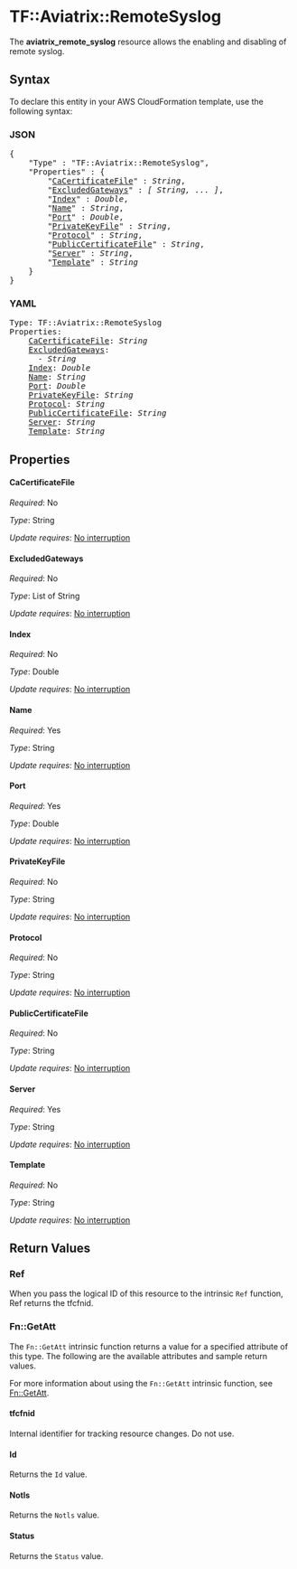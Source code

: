 # TF::Aviatrix::RemoteSyslog

The **aviatrix_remote_syslog** resource allows the enabling and disabling of remote syslog.

## Syntax

To declare this entity in your AWS CloudFormation template, use the following syntax:

### JSON

<pre>
{
    "Type" : "TF::Aviatrix::RemoteSyslog",
    "Properties" : {
        "<a href="#cacertificatefile" title="CaCertificateFile">CaCertificateFile</a>" : <i>String</i>,
        "<a href="#excludedgateways" title="ExcludedGateways">ExcludedGateways</a>" : <i>[ String, ... ]</i>,
        "<a href="#index" title="Index">Index</a>" : <i>Double</i>,
        "<a href="#name" title="Name">Name</a>" : <i>String</i>,
        "<a href="#port" title="Port">Port</a>" : <i>Double</i>,
        "<a href="#privatekeyfile" title="PrivateKeyFile">PrivateKeyFile</a>" : <i>String</i>,
        "<a href="#protocol" title="Protocol">Protocol</a>" : <i>String</i>,
        "<a href="#publiccertificatefile" title="PublicCertificateFile">PublicCertificateFile</a>" : <i>String</i>,
        "<a href="#server" title="Server">Server</a>" : <i>String</i>,
        "<a href="#template" title="Template">Template</a>" : <i>String</i>
    }
}
</pre>

### YAML

<pre>
Type: TF::Aviatrix::RemoteSyslog
Properties:
    <a href="#cacertificatefile" title="CaCertificateFile">CaCertificateFile</a>: <i>String</i>
    <a href="#excludedgateways" title="ExcludedGateways">ExcludedGateways</a>: <i>
      - String</i>
    <a href="#index" title="Index">Index</a>: <i>Double</i>
    <a href="#name" title="Name">Name</a>: <i>String</i>
    <a href="#port" title="Port">Port</a>: <i>Double</i>
    <a href="#privatekeyfile" title="PrivateKeyFile">PrivateKeyFile</a>: <i>String</i>
    <a href="#protocol" title="Protocol">Protocol</a>: <i>String</i>
    <a href="#publiccertificatefile" title="PublicCertificateFile">PublicCertificateFile</a>: <i>String</i>
    <a href="#server" title="Server">Server</a>: <i>String</i>
    <a href="#template" title="Template">Template</a>: <i>String</i>
</pre>

## Properties

#### CaCertificateFile

_Required_: No

_Type_: String

_Update requires_: [No interruption](https://docs.aws.amazon.com/AWSCloudFormation/latest/UserGuide/using-cfn-updating-stacks-update-behaviors.html#update-no-interrupt)

#### ExcludedGateways

_Required_: No

_Type_: List of String

_Update requires_: [No interruption](https://docs.aws.amazon.com/AWSCloudFormation/latest/UserGuide/using-cfn-updating-stacks-update-behaviors.html#update-no-interrupt)

#### Index

_Required_: No

_Type_: Double

_Update requires_: [No interruption](https://docs.aws.amazon.com/AWSCloudFormation/latest/UserGuide/using-cfn-updating-stacks-update-behaviors.html#update-no-interrupt)

#### Name

_Required_: Yes

_Type_: String

_Update requires_: [No interruption](https://docs.aws.amazon.com/AWSCloudFormation/latest/UserGuide/using-cfn-updating-stacks-update-behaviors.html#update-no-interrupt)

#### Port

_Required_: Yes

_Type_: Double

_Update requires_: [No interruption](https://docs.aws.amazon.com/AWSCloudFormation/latest/UserGuide/using-cfn-updating-stacks-update-behaviors.html#update-no-interrupt)

#### PrivateKeyFile

_Required_: No

_Type_: String

_Update requires_: [No interruption](https://docs.aws.amazon.com/AWSCloudFormation/latest/UserGuide/using-cfn-updating-stacks-update-behaviors.html#update-no-interrupt)

#### Protocol

_Required_: No

_Type_: String

_Update requires_: [No interruption](https://docs.aws.amazon.com/AWSCloudFormation/latest/UserGuide/using-cfn-updating-stacks-update-behaviors.html#update-no-interrupt)

#### PublicCertificateFile

_Required_: No

_Type_: String

_Update requires_: [No interruption](https://docs.aws.amazon.com/AWSCloudFormation/latest/UserGuide/using-cfn-updating-stacks-update-behaviors.html#update-no-interrupt)

#### Server

_Required_: Yes

_Type_: String

_Update requires_: [No interruption](https://docs.aws.amazon.com/AWSCloudFormation/latest/UserGuide/using-cfn-updating-stacks-update-behaviors.html#update-no-interrupt)

#### Template

_Required_: No

_Type_: String

_Update requires_: [No interruption](https://docs.aws.amazon.com/AWSCloudFormation/latest/UserGuide/using-cfn-updating-stacks-update-behaviors.html#update-no-interrupt)

## Return Values

### Ref

When you pass the logical ID of this resource to the intrinsic `Ref` function, Ref returns the tfcfnid.

### Fn::GetAtt

The `Fn::GetAtt` intrinsic function returns a value for a specified attribute of this type. The following are the available attributes and sample return values.

For more information about using the `Fn::GetAtt` intrinsic function, see [Fn::GetAtt](https://docs.aws.amazon.com/AWSCloudFormation/latest/UserGuide/intrinsic-function-reference-getatt.html).

#### tfcfnid

Internal identifier for tracking resource changes. Do not use.

#### Id

Returns the <code>Id</code> value.

#### Notls

Returns the <code>Notls</code> value.

#### Status

Returns the <code>Status</code> value.

